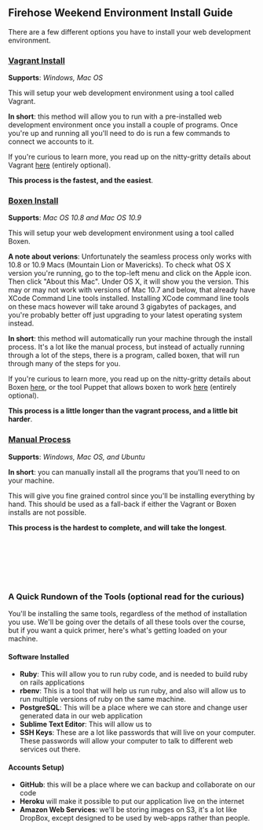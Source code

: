 Firehose Weekend Environment Install Guide
---------------

There are a few different options you have to install your web development environment.

### [Vagrant Install](https://github.com/kenmazaika/firehose-vagrant)

**Supports**: _Windows, Mac OS_

This will setup your web development environment using a tool called Vagrant.  

**In short**: this method will allow you to run with a pre-installed web development environment once you install a couple of programs.  Once you're up and running all you'll need to do is run a few commands to connect we accounts to it.

If you're curious to learn more, you read up on the nitty-gritty details about Vagrant [here](http://www.vagrantup.com/) (entirely optional).

**This process is the fastest, and the easiest**.

### [Boxen Install](http://github.com/kenmazaika/firehose-boxen)

**Supports**: _Mac OS 10.8 and Mac OS 10.9_

This will setup your web development environment using a tool called Boxen.  

**A note about verions**: Unfortunately the seamless process only works with 10.8 or 10.9 Macs (Mountain Lion or Mavericks).  To check what OS X version you're running, go to the top-left menu and click on the Apple icon.  Then click "About this Mac".  Under OS X, it will show you the version.  This may or may not work with versions of Mac 10.7 and below, that already have XCode Command Line tools installed.  Installing XCode command line tools on these macs however will take around 3 gigabytes of packages, and you're probably better off just upgrading to your latest operating system instead.

**In short**: this method will automatically run your machine through the install process.  It's a lot like the manual process, but instead of actually running through a lot of the steps, there is a program, called boxen, that will run through many of the steps for you.

If you're curious to learn more, you read up on the nitty-gritty details about Boxen [here](http://boxen.github.com/), or the tool Puppet that allows boxen to work [here](http://puppetlabs.com/puppet/what-is-puppet) (entirely optional).

**This process is a little longer than the vagrant process, and a little bit harder**.


### [Manual Process](manual.md)
**Supports**: _Windows, Mac OS, and Ubuntu_  

**In short**: you can manually install all the programs that you'll need to on your machine.

This will give you fine grained control since you'll be installing everything by hand.  This should be used as a fall-back if either the Vagrant or Boxen installs are not possible.

**This process is the hardest to complete, and will take the longest**.

<br /><br /><br /><br /><br />
### A Quick Rundown of the Tools (optional read for the curious)

You'll be installing the same tools, regardless of the method of installation you use.  We'll be going over the details of all these tools over the course, but if you want a quick primer, here's what's getting loaded on your machine.

#### Software Installed

* **Ruby**:  This will allow you to run ruby code, and is needed to build ruby on rails applications
* **rbenv**:  This is a tool that will help us run ruby, and also will allow us to run multiple versions of ruby on the same machine.
* **PostgreSQL**:  This will be a place where we can store and change user generated data in our web application
* **Sublime Text Editor**:  This will allow us to 
* **SSH Keys**:  These are a lot like passwords that will live on your computer.  These passwords will allow your computer to talk to different web services out there.

#### Accounts Setup)

* **GitHub**: this will be a place where we can backup and collaborate on our code
* **Heroku** will make it possible to put our application live on the internet
* **Amazon Web Services**: we'll be storing images on S3, it's a lot like DropBox, except designed to be used by web-apps rather than people.


